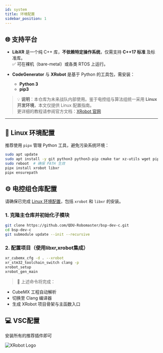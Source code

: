 ```yaml
---
id: system
title: 环境配置
sidebar_position: 1
---
```


## 🌐 支持平台

- **LibXR** 是一个纯 C++ 库，**不依赖特定操作系统**，仅需支持 **C++17 标准** 及标准库。  
  ✅ 可在裸机（bare-metal）或各类 RTOS 上运行。

- **CodeGenerator** 与 **XRobot** 是基于 Python 的工具包，需安装：
  - **Python 3**
  - **pip3**

> 💡 **说明**：本仓库为未来战队内部使用。鉴于电控组与算法组统一采用 **Linux 开发环境**，本文仅提供 Linux 配置指南。  
> 更详细的教程请参阅官方文档：[XRobot 官网](https://xrobot-org.github.io/)

---

## 🐧 Linux 环境配置

推荐使用 `pipx` 管理 Python 工具，避免污染系统环境：

```bash
sudo apt update 
sudo apt install -y git python3 python3-pip cmake tar xz-utils wget pipx
sudo reboot  # 确保 PATH 生效
pipx install xrobot libxr
pipx ensurepath
```

## ⚙️ 电控组仓库配置

请确保已完成 [Linux 环境配置](#linux-环境配置)，包括 `xrobot` 和 `libxr` 的安装。

### 1. 克隆主仓库并初始化子模块

```bash
git clone https://github.com/QDU-Robomaster/bsp-dev-c.git
cd bsp-dev-c
git submodule update --init --recursive
```
### 2. 配置项目（使用libxr,xrobot集成）
``` bash 
xr_cubemx_cfg -d . --xrobot
xr_stm32_toolchain_switch clang -p
xrobot_setup
xrobot_gen_main
```
> 📌 上述命令将完成： 
- CubeMX 工程自动解析
- 切换至 Clang 编译器
- 生成 XRobot 项目骨架与主函数入口

## 💻 VSC配置
安装所有的推荐插件即可

![XRobot Logo](/img/电控插件.jpg)